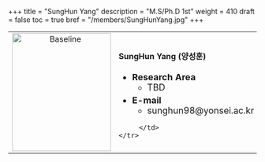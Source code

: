 +++
title = "SungHun Yang"
description = "M.S/Ph.D 1st"
weight = 410
draft = false
toc = true
bref = "/members/SungHunYang.jpg"
+++

<table>
    <tr>
       <td width="280" align="center" valign="top">
          <img alt="Baseline" width="200px" height="240" src="/members/SungHunYang.jpg">
       </td>
       <td>
            <h4>SungHun Yang (양성훈)</h4>
            <ul class="member_info">
                <li style="font-size: 18px"><b>Research Area</b>
                    <ul class="interest">
                        <li style="margin-bottom: 5px">TBD</li>
                    </ul>
                </li>
                <li style="font-size: 18px"><b>E-mail</b>
                    <ul>
                        <li style="margin-bottom: 5px">sunghun98@yonsei.ac.kr</li>
                    </ul>
                </li>
            </ul>
            
         </td>
    </tr>
</table>